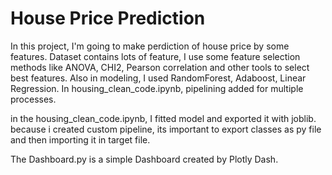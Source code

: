 # House Price Prediction

In this project, I'm going to make perdiction of house price by some features. Dataset contains lots of feature, I use some feature selection methods like ANOVA, CHI2, Pearson correlation and other tools to select best features. Also in modeling, I used RandomForest, Adaboost, Linear Regression.
In housing_clean_code.ipynb, pipelining added for multiple processes.

in the housing_clean_code.ipynb, I fitted model and exported it with joblib. because i created custom pipeline, its important to export classes as py file and then importing it in target file.

The Dashboard.py is a simple Dashboard created by Plotly Dash.